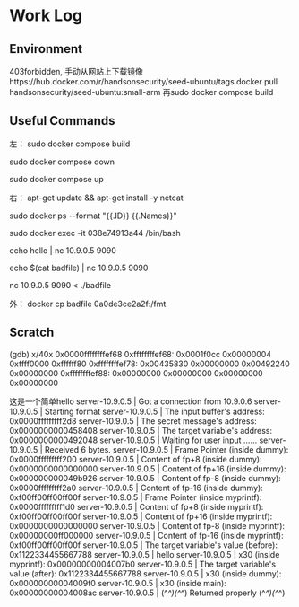 # Work Log

## Environment

403forbidden, 手动从网站上下载镜像https://hub.docker.com/r/handsonsecurity/seed-ubuntu/tags
docker pull handsonsecurity/seed-ubuntu:small-arm
再sudo docker compose build

## Useful Commands

左：
sudo docker compose build

sudo docker compose down

sudo docker compose up


右：
apt-get update && apt-get install -y netcat

sudo docker ps --format "{{.ID}} {{.Names}}"

sudo docker exec -it 038e74913a44 /bin/bash

echo hello | nc 10.9.0.5 9090

echo $(cat badfile) | nc 10.9.0.5 9090

nc 10.9.0.5 9090 < ./badfile 


外：
docker cp badfile 0a0de3ce2a2f:/fmt



## Scratch

(gdb) x/40x 0x0000ffffffffef68
0xffffffffef68: 0x0001f0cc      0x00000004      0xffff0000      0xffffff80
0xffffffffef78: 0x00435830      0x00000000      0x00492240      0x00000000
0xffffffffef88: 0x00000000      0x00000000      0x00000000      0x00000000




这是一个简单hello
server-10.9.0.5  | Got a connection from 10.9.0.6
server-10.9.0.5  | Starting format
server-10.9.0.5  | The input buffer's address:    0x0000fffffffff2d8
server-10.9.0.5  | The secret message's address:  0x0000000000458408
server-10.9.0.5  | The target variable's address: 0x0000000000492048
server-10.9.0.5  | Waiting for user input ......
server-10.9.0.5  | Received 6 bytes.
server-10.9.0.5  | Frame Pointer (inside dummy):      0x0000fffffffff200
server-10.9.0.5  | Content of fp+8 (inside dummy):      0x0000000000000000
server-10.9.0.5  | Content of fp+16 (inside dummy):      0x000000000049b926
server-10.9.0.5  | Content of fp-8 (inside dummy):      0x0000fffffffff2a0
server-10.9.0.5  | Content of fp-16 (inside dummy):      0xf00ff00ff00ff00f
server-10.9.0.5  | Frame Pointer (inside myprintf):      0x0000fffffffff1d0
server-10.9.0.5  | Content of fp+8 (inside myprintf):      0xf00ff00ff00ff00f
server-10.9.0.5  | Content of fp+16 (inside myprintf):      0x0000000000000000
server-10.9.0.5  | Content of fp-8 (inside myprintf):      0x00000000ff000000
server-10.9.0.5  | Content of fp-16 (inside myprintf):      0xf00ff00ff00ff00f
server-10.9.0.5  | The target variable's value (before): 0x1122334455667788
server-10.9.0.5  | hello
server-10.9.0.5  | x30 (inside myprintf):      0x00000000004007b0
server-10.9.0.5  | The target variable's value (after):  0x1122334455667788
server-10.9.0.5  | x30 (inside dummy):      0x00000000004009f0
server-10.9.0.5  | x30 (inside main):      0x00000000004008ac
server-10.9.0.5  | (^_^)(^_^)  Returned properly (^_^)(^_^)